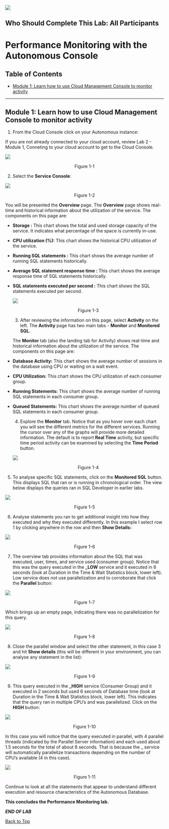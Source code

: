 ![](./media/labs.jpg)

## Who Should Complete This Lab: All Participants


# Performance Monitoring with the Autonomous Console

## Table of Contents

- [Module 1: Learn how to use Cloud Management Console to monitor activity](#module-1--learn-how-to-use-cloud-management-console-to-monitor-activity)


***** 



## Module 1:  Learn how to use Cloud Management Console to monitor activity

1. From the Cloud Console click on your Autonomous instance:

If you are not already connected to your cloud account, review Lab 2 - Module 1, Conneting to your cloud account to get to the Cloud Console. 

![](media/6fa762c8806e15b986a89966777c2864.png)
<p align="center">Figure 1-1</p>

2. Select the **Service Console**:

![](media/87e98f43aafbebe2af4b6338a3db0601.png)
<p align="center">Figure 1-2</p>

You will be presented the **Overview** page. The **Overview** page shows
real-time and historical information about the utilization of the service. The
components on this page are:

-   **Storage :** This chart shows the total and used storage capacity of the
    service. It indicates what percentage of the space is currently in-use.

-   **CPU utilization (%):** This chart shows the historical CPU utilization of
    the service.

-   **Running SQL statements :** This chart shows the average number of running
    SQL statements historically.

-   **Average SQL statement response time :** This chart shows the average
    response time of SQL statements historically.

-   **SQL statements executed per second :** This chart shows the SQL statements
    executed per second.

    ![](media/9b7477b1d4b74db7fa45c67c54f1aed9.png)
    <p align="center">Figure 1-3</p>

    3. After reviewing the information on this page, select **Activity** on the
    left. The **Activity** page has two main tabs - **Monitor** and **Monitored
    SQL**.

    The **Monitor** tab (also the landing tab for Activity) shows real-time and
    historical information about the utilization of the service. The components
    on this page are:

-   **Database Activity:** This chart shows the average number of sessions in
    the database using CPU or waiting on a wait event.

-   **CPU Utilization:** This chart shows the CPU utilization of each consumer
    group.

-   **Running Statements:** This chart shows the average number of running SQL
    statements in each consumer group.

-   **Queued Statements:** This chart shows the average number of queued SQL
    statements in each consumer group.

    4. Explore the **Monitor** tab. Notice that as you hover over each chart you
    will see the different metrics for the different services. Running the
    cursor over any of the graphs will provide more detailed information. The
    default is to report **Real Time** activity, but specific time period
    activity can be examined by selecting the **Time Period** button.

    ![](media/569a35651c4e5ab6be90a94df3776747.png)
    <p align="center">Figure 1-4</p>



5. To analyse specific SQL statements, click on the **Monitored SQL** button. This
displays SQL that ran or is running in chronological order. The view below
displays the queries ran in SQL Developer in earlier labs. 

![](media/1cfbed493164729fd401ac3bd297efab.png)
<p align="center">Figure 1-5</p>

6. Analyse statements you ran to get additional insight into how they executed and
why they executed differently. In this example I select row 1 by clicking
anywhere in the row and then **Show Details:**

![](media/1fc55fc086471ad4fb53ad27dfba870b.png)
<p align="center">Figure 1-6</p>

7. The overview tab provides information about the SQL that was executed, user,
times, and service used (consumer group). Notice that this was the query
executed in the **\_LOW** service and it executed in 6 seconds (look at Duration
in the Time & Wait Statistics block, lower left). Low service does not use
parallelization and to corroborate that click the **Parallel** button:

![](media/653d40021ea15a9011a2abf17fc58315.png)
<p align="center">Figure 1-7</p>

Which brings up an empty page, indicating there was no parallelization for this
query.

![](media/c2ccdb309fc04276a22fd0737634d912.png)
<p align="center">Figure 1-8</p>

8. Close the parallel window and select the other statement, in this case 3 and hit
**Show details** (this will be different in your environment, you can analyse
any statement in the list):

![](media/62f9ff70338ee4e942b25b2d58dee9ca.png)
<p align="center">Figure 1-9</p>

9. This query executed in the **\_HIGH** service (Consumer Group) and it executed
in 2 seconds but used 6 seconds of Database time (look at Duration in the Time &
Wait Statistics block, lower left). This indicates that the query ran in
multiple CPU’s and was parallelized. Click on the **HIGH** button:

![](media/f9a55bfc72cbe224cfb6b05443508c75.png)
<p align="center">Figure 1-10</p>



In this case you will notice that the query executed in parallel, with 4 parallel threads (indicated by the Parallel Server information) and each used about 1.5 seconds for the total of about 6 seconds. That is because the \_ service will automatically parallelize transactions depending on the number of CPU’s available (4 in this case).


![](media/b9d85aa47fa332947488b507293b348a.png)
<p align="center">Figure 1-11</p>

Continue to look at all the statements that appear to understand different
execution and resource characteristics of the Autonomous Database.

**This concludes the Performance Monitoring lab.**

***END OF LAB***

[Back to Top](#table-of-contents) 
